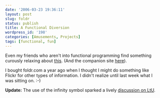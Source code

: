```yaml
---
date: '2006-03-23 19:36:11'
layout: post
slug: foldr
status: publish
title: A Functional Diversion
wordpress_id: '198'
categories: [Amusements, Projects]
tags: [functional, fun]
---
```


Even my friends who aren't into functional programming find something curously relaxing about [this](http://foldr.com).  (And the companion site [here](http://foldl.com)).

<!-- more -->

I bought foldr.com a year ago when I thought I might do something like Flickr for other types of information.  I didn't realize until last week what I was sitting on. :-)

**Update:** The use of the infinity symbol sparked a lively [discussion on LtU](http://lambda-the-ultimate.org/node/1395).
